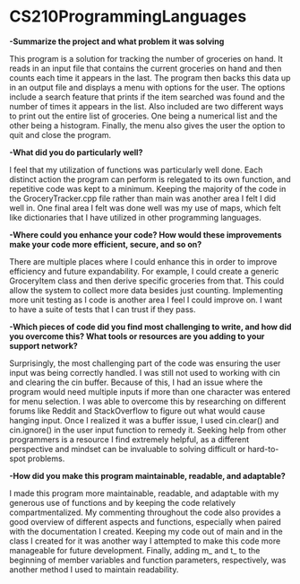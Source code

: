 # CS210ProgrammingLanguages

**-Summarize the project and what problem it was solving**

This program is a solution for tracking the number of groceries on hand. It reads in an input file that contains the current groceries on hand and then counts each time it appears in the last. The program then backs this data up in an output file and displays a menu with options for the user. The options include a search feature that prints if the item searched was found and the number of times it appears in the list. Also included are two different ways to print out the entire list of groceries. One being a numerical list and the other being a histogram. Finally, the menu also gives the user the option to quit and close the program.

**-What did you do particularly well?**

I feel that my utilization of functions was particularly well done. Each distinct action the program can perform is relegated to its own function, and repetitive code was kept to a minimum. Keeping the majority of the code in the GroceryTracker.cpp file rather than main was another area I felt I did well in. One final area I felt was done well was my use of maps, which felt like dictionaries that I have utilized in other programming languages. 


**-Where could you enhance your code? How would these improvements make your code more efficient, secure, and so on?**

There are multiple places where I could enhance this in order to improve efficiency and future expandability. For example, I could create a generic GroceryItem class and then derive specific groceries from that. This could allow the system to collect more data besides just counting. Implementing more unit testing as I code is another area I feel I could improve on. I want to have a suite of tests that I can trust if they pass. 


**-Which pieces of code did you find most challenging to write, and how did you overcome this? What tools or resources are you adding to your support network?**

Surprisingly, the most challenging part of the code was ensuring the user input was being correctly handled. I was still not used to working with cin and clearing the cin buffer. Because of this, I had an issue where the program would need multiple inputs if more than one character was entered for menu selection. I was able to overcome this by researching on different forums like Reddit and StackOverflow to figure out what would cause hanging input. Once I realized it was a buffer issue, I used cin.clear() and cin.ignore() in the user input function to remedy it. Seeking help from other programmers is a resource I find extremely helpful, as a different perspective and mindset can be invaluable to solving difficult or hard-to-spot problems.


**-How did you make this program maintainable, readable, and adaptable?**

I made this program more maintainable, readable, and adaptable with my generous use of functions and by keeping the code relatively compartmentalized. My commenting throughout the code also provides a good overview of different aspects and functions, especially when paired with the documentation I created. Keeping my code out of main and in the class I created for it was another way I attempted to make this code more manageable for future development. Finally, adding m_ and t_ to the beginning of member variables and function parameters, respectively, was another method I used to maintain readability. 
